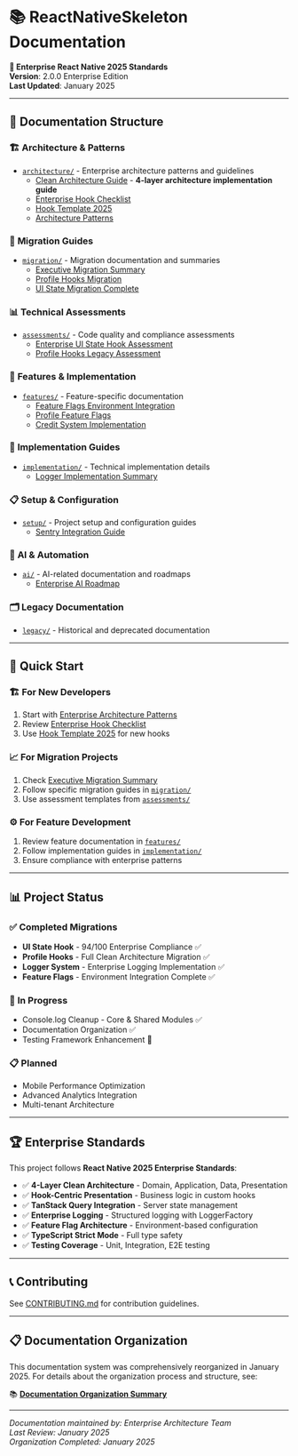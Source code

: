 # 📚 ReactNativeSkeleton Documentation

**🎯 Enterprise React Native 2025 Standards**  
**Version**: 2.0.0 Enterprise Edition  
**Last Updated**: January 2025

---

## 📖 Documentation Structure

### 🏗️ **Architecture & Patterns**
- [`architecture/`](./architecture/) - Enterprise architecture patterns and guidelines
  - [Clean Architecture Guide](./architecture/CLEAN_ARCHITECTURE_GUIDE.md) - **4-layer architecture implementation guide**
  - [Enterprise Hook Checklist](./architecture/ENTERPRISE_HOOK_CHECKLIST.md)
  - [Hook Template 2025](./architecture/ENTERPRISE_HOOK_TEMPLATE_2025.md)
  - [Architecture Patterns](./architecture/ENTERPRISE_ARCHITECTURE_PATTERNS_2025.md)

### 🚀 **Migration Guides**
- [`migration/`](./migration/) - Migration documentation and summaries
  - [Executive Migration Summary](./migration/EXECUTIVE_MIGRATION_SUMMARY.md)
  - [Profile Hooks Migration](./migration/PROFILE_HOOKS_MIGRATION_GUIDE.md)
  - [UI State Migration Complete](./migration/UI_STATE_HOOK_MIGRATION_SUMMARY.md)

### 📊 **Technical Assessments**
- [`assessments/`](./assessments/) - Code quality and compliance assessments
  - [Enterprise UI State Hook Assessment](./assessments/ENTERPRISE_UI_STATE_HOOK_ASSESSMENT_2025.md)
  - [Profile Hooks Legacy Assessment](./assessments/PROFILE_HOOKS_LEGACY_ASSESSMENT_2025.md)

### 🎯 **Features & Implementation**
- [`features/`](./features/) - Feature-specific documentation
  - [Feature Flags Environment Integration](./features/FEATURE_FLAGS_ENVIRONMENT_INTEGRATION.md)
  - [Profile Feature Flags](./features/PROFILE_FEATURE_FLAGS.md)
  - [Credit System Implementation](./features/CREDIT_SYSTEM_IMPLEMENTATION.md)

### 🔧 **Implementation Guides**
- [`implementation/`](./implementation/) - Technical implementation details
  - [Logger Implementation Summary](./implementation/LOGGER-IMPLEMENTATION-SUMMARY.md)

### 📋 **Setup & Configuration**
- [`setup/`](./setup/) - Project setup and configuration guides
  - [Sentry Integration Guide](./setup/SENTRY-INTEGRATION-GUIDE.md)

### 🤖 **AI & Automation**
- [`ai/`](./ai/) - AI-related documentation and roadmaps
  - [Enterprise AI Roadmap](./ai/ENTERPRISE_AI_ROADMAP.md)

### 🗂️ **Legacy Documentation**
- [`legacy/`](./legacy/) - Historical and deprecated documentation

---

## 🎯 Quick Start

### 🏗️ **For New Developers**
1. Start with [Enterprise Architecture Patterns](./architecture/ENTERPRISE_ARCHITECTURE_PATTERNS_2025.md)
2. Review [Enterprise Hook Checklist](./architecture/ENTERPRISE_HOOK_CHECKLIST.md)
3. Use [Hook Template 2025](./architecture/ENTERPRISE_HOOK_TEMPLATE_2025.md) for new hooks

### 📈 **For Migration Projects**
1. Check [Executive Migration Summary](./migration/EXECUTIVE_MIGRATION_SUMMARY.md)
2. Follow specific migration guides in [`migration/`](./migration/)
3. Use assessment templates from [`assessments/`](./assessments/)

### ⚙️ **For Feature Development**
1. Review feature documentation in [`features/`](./features/)
2. Follow implementation guides in [`implementation/`](./implementation/)
3. Ensure compliance with enterprise patterns

---

## 📊 Project Status

### ✅ **Completed Migrations**
- **UI State Hook** - 94/100 Enterprise Compliance ✅
- **Profile Hooks** - Full Clean Architecture Migration ✅
- **Logger System** - Enterprise Logging Implementation ✅
- **Feature Flags** - Environment Integration Complete ✅

### 🚧 **In Progress**
- Console.log Cleanup - Core & Shared Modules ✅
- Documentation Organization ✅
- Testing Framework Enhancement 🔄

### 📋 **Planned**
- Mobile Performance Optimization
- Advanced Analytics Integration
- Multi-tenant Architecture

---

## 🏆 Enterprise Standards

This project follows **React Native 2025 Enterprise Standards**:

- ✅ **4-Layer Clean Architecture** - Domain, Application, Data, Presentation
- ✅ **Hook-Centric Presentation** - Business logic in custom hooks
- ✅ **TanStack Query Integration** - Server state management
- ✅ **Enterprise Logging** - Structured logging with LoggerFactory
- ✅ **Feature Flag Architecture** - Environment-based configuration
- ✅ **TypeScript Strict Mode** - Full type safety
- ✅ **Testing Coverage** - Unit, Integration, E2E testing

---

## 📞 Contributing

See [CONTRIBUTING.md](../CONTRIBUTING.md) for contribution guidelines.

---

## 📋 Documentation Organization

This documentation system was comprehensively reorganized in January 2025. For details about the organization process and structure, see:

📚 **[Documentation Organization Summary](./DOCUMENTATION_ORGANIZATION_SUMMARY.md)**

---

*Documentation maintained by: Enterprise Architecture Team*  
*Last Review: January 2025*  
*Organization Completed: January 2025* 